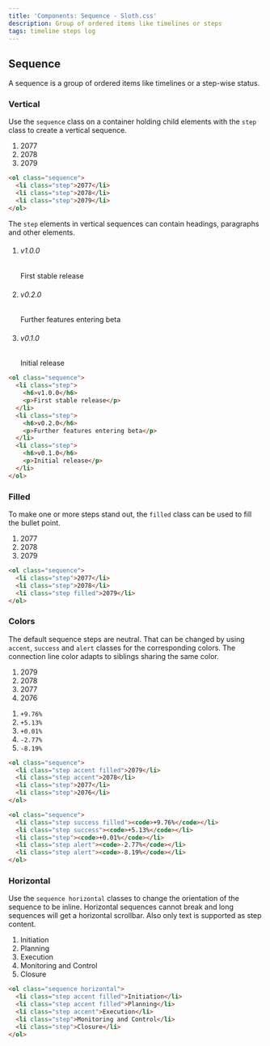 ```yaml
---
title: 'Components: Sequence - Sloth.css'
description: Group of ordered items like timelines or steps
tags: timeline steps log
---
```


## Sequence

A sequence is a group of ordered items like timelines or a step-wise status.

### Vertical

Use the `sequence` class on a container holding child elements with the `step` class to create a vertical sequence.

<div class="demo">
  <ol class="sequence">
    <li class="step">2077</li>
    <li class="step">2078</li>
    <li class="step">2079</li>
  </ol>
</div>

```html
<ol class="sequence">
  <li class="step">2077</li>
  <li class="step">2078</li>
  <li class="step">2079</li>
</ol>
```

The `step` elements in vertical sequences can contain headings, paragraphs and other elements.

<div class="demo">
  <ol class="sequence">
    <li class="step">
      <h6>v1.0.0</h6>
      <p>First stable release</p>
    </li>
    <li class="step">
      <h6>v0.2.0</h6>
      <p>Further features entering beta</p>
    </li>
    <li class="step">
      <h6>v0.1.0</h6>
      <p>Initial release</p>
    </li>
  </ol>
</div>

```html
<ol class="sequence">
  <li class="step">
    <h6>v1.0.0</h6>
    <p>First stable release</p>
  </li>
  <li class="step">
    <h6>v0.2.0</h6>
    <p>Further features entering beta</p>
  </li>
  <li class="step">
    <h6>v0.1.0</h6>
    <p>Initial release</p>
  </li>
</ol>
```

### Filled

To make one or more steps stand out, the `filled` class can be used to fill the bullet point.

<div class="demo">
  <ol class="sequence">
    <li class="step">2077</li>
    <li class="step">2078</li>
    <li class="step filled">2079</li>
  </ol>
</div>

```html
<ol class="sequence">
  <li class="step">2077</li>
  <li class="step">2078</li>
  <li class="step filled">2079</li>
</ol>
```

### Colors

The default sequence steps are neutral. That can be changed by using `accent`, `success` and `alert` classes for the corresponding colors. The connection line color adapts to siblings sharing the same color.

<div class="demo flex flex-wrap gap-8">
  <ol class="sequence">
    <li class="step accent filled">2079</li>
    <li class="step accent">2078</li>
    <li class="step">2077</li>
    <li class="step">2076</li>
  </ol>
  <ol class="sequence">
    <li class="step success filled"><code>+9.76%</code></li>
    <li class="step success"><code>+5.13%</code></li>
    <li class="step"><code>+0.01%</code></li>
    <li class="step alert"><code>-2.77%</code></li>
    <li class="step alert"><code>-8.19%</code></li>
  </ol>
</div>

```html
<ol class="sequence">
  <li class="step accent filled">2079</li>
  <li class="step accent">2078</li>
  <li class="step">2077</li>
  <li class="step">2076</li>
</ol>

<ol class="sequence">
  <li class="step success filled"><code>+9.76%</code></li>
  <li class="step success"><code>+5.13%</code></li>
  <li class="step"><code>+0.01%</code></li>
  <li class="step alert"><code>-2.77%</code></li>
  <li class="step alert"><code>-8.19%</code></li>
</ol>
```

### Horizontal

Use the `sequence horizontal` classes to change the orientation of the sequence to be inline. Horizontal sequences cannot break and long sequences will get a horizontal scrollbar. Also only text is supported as step content.

<div class="demo">
  <ol class="sequence horizontal">
    <li class="step accent filled">Initiation</li>
    <li class="step accent filled">Planning</li>
    <li class="step accent">Execution</li>
    <li class="step">Monitoring and Control</li>
    <li class="step">Closure</li>
  </ol>
</div>

```html
<ol class="sequence horizontal">
  <li class="step accent filled">Initiation</li>
  <li class="step accent filled">Planning</li>
  <li class="step accent">Execution</li>
  <li class="step">Monitoring and Control</li>
  <li class="step">Closure</li>
</ol>
```
